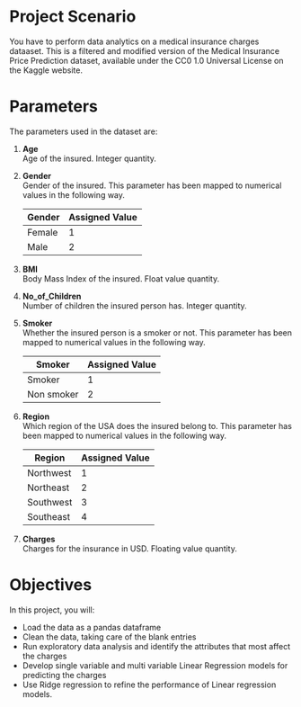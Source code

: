 # Project Scenario
You have to perform data analytics on a medical insurance charges dataaset. This is a filtered and modified version of the Medical Insurance Price Prediction dataset, available under the CC0 1.0 Universal License on the Kaggle website.

# Parameters
The parameters used in the dataset are:

<ol>
<li><p><strong>Age</strong><br>Age of the insured. Integer quantity.</p>
</li><li><p><strong>Gender</strong><br>Gender of the insured. This parameter has been mapped to numerical values in the following way.</p>
<table>
<thead>
<tr>
<th>Gender</th>
<th>Assigned Value</th>
</tr>
</thead>
<tbody><tr>
<td>Female</td>
<td>1</td>
</tr>
<tr>
<td>Male</td>
<td>2</td>
</tr>
</tbody></table>
</li><li><p><strong>BMI</strong><br>Body Mass Index of the insured. Float value quantity.</p>
</li><li><p><strong>No_of_Children</strong><br>Number of children the insured person has. Integer quantity.</p>
</li><li><p><strong>Smoker</strong><br>Whether the insured person is a smoker or not. This parameter has been mapped to numerical values in the following way.</p>
<table>
<thead>
<tr>
<th>Smoker</th>
<th>Assigned Value</th>
</tr>
</thead>
<tbody><tr>
<td>Smoker</td>
<td>1</td>
</tr>
<tr>
<td>Non smoker</td>
<td>2</td>
</tr>
</tbody></table>
</li><li><p><strong>Region</strong><br>Which region of the USA does the insured belong to. This parameter has been mapped to numerical values in the following way.</p>
<table>
<thead>
<tr>
<th>Region</th>
<th>Assigned Value</th>
</tr>
</thead>
<tbody><tr>
<td>Northwest</td>
<td>1</td>
</tr>
<tr>
<td>Northeast</td>
<td>2</td>
</tr>
<tr>
<td>Southwest</td>
<td>3</td>
</tr>
<tr>
<td>Southeast</td>
<td>4</td>
</tr>
</tbody></table>
</li><li><p><strong>Charges</strong><br>Charges for the insurance in USD. Floating value quantity.</p>
</li></ol>

# Objectives
In this project, you will:
<ul>
<li>Load the data as a pandas dataframe</li><li>Clean the data, taking care of the blank entries</li><li>Run exploratory data analysis and identify the attributes that most affect the charges</li><li>Develop single variable and multi variable Linear Regression models for predicting the charges</li><li>Use Ridge regression to refine the performance of Linear regression models.</li></ul>
